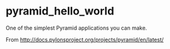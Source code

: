 # pyramid_hello_world

One of the simplest Pyramid applications you can make.

From http://docs.pylonsproject.org/projects/pyramid/en/latest/
